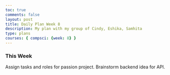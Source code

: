 ```yaml
---
toc: true
comments: false
layout: post
title: Daily Plan Week 8
description: My plan with my group of Cindy, Eshika, Samhita  
type: plans
courses: { compsci: {week: 8} }
---
```


### This Week
Assign tasks and roles for passion project. Brainstorm backend idea for API. 

